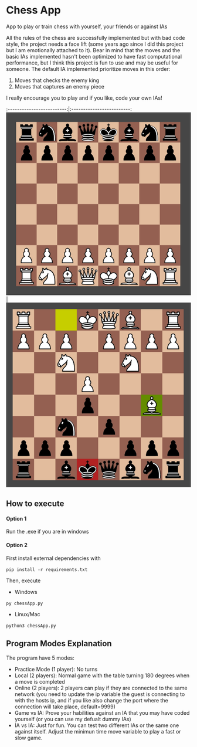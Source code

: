# Chess App

App to play or train chess with yourself, your friends or against IAs

All the rules of the chess are successfully implemented but with bad code style, the project needs a face lift (some years ago since I did this project but I am emotionally attached to it). Bear in mind that the moves and the basic IAs implemented hasn't been optimized to have fast computational performance, but I think this project is fun to use and may be useful for someone. The default IA implemented prioritize moves in this order:
1. Moves that checks the enemy king
2. Moves that captures an enemy piece

I really encourage you to play and if you like, code your own IAs!

:-------------------------:|:-------------------------:
![Board Image](/assets/board.png) | ![Check Image](/assets/check.png) 

## How to execute

#### Option 1
Run the .exe if you are in windows
#### Option 2
First install external dependencies with
```
pip install -r requirements.txt
```
Then, execute
- Windows
```
py chessApp.py
```
- Linux/Mac
```
python3 chessApp.py
```
## Program Modes Explanation

The program have 5 modes:

- Practice Mode (1 player): No turns
- Local (2 players): Normal game with the table turning 180 degrees when a move is completed
- Online (2 players): 2 players can play if they are connected to the same network (you need to update the ip variable the guest is connecting to with the hosts ip, and if you like also change the port where the connection will take place, default=9999)
- Game vs IA: Prove your habilities against an IA that you may have coded yourself (or you can use my defualt dummy IAs)
- IA vs IA: Just for fun. You can test two different IAs or the same one against itself. Adjust the minimun time move variable to play a fast or slow game.



